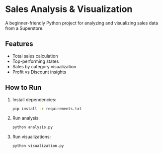 
# Sales Analysis & Visualization   
     
A beginner-friendly Python project for analyzing and visualizing sales data from a Superstore.
     
## Features 
- Total sales calculation
- Top-performing states 
- Sales by category visualization
- Profit vs Discount insights

## How to Run

1. Install dependencies:
   ```bash
   pip install -r requirements.txt

2. Run analysis:

   ```bash
   python analysis.py
3. Run visualizations:

   ```bash
   python visualization.py

